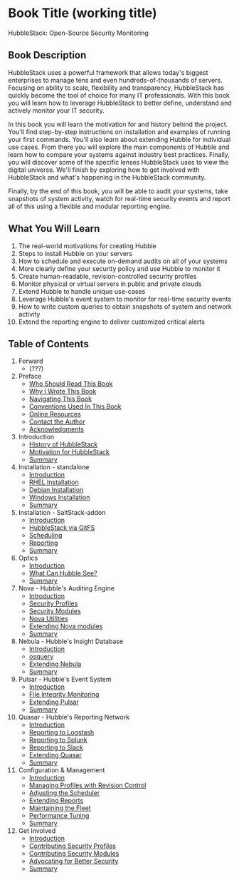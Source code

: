 # Book Title (working title)
HubbleStack: Open-Source Security Monitoring

## Book Description
HubbleStack uses a powerful framework that allows today's biggest
enterprises to manage tens and even hundreds-of-thousands of servers. Focusing
on ability to scale, flexibility and transparency, HubbleStack has quickly become
the tool of choice for many IT professionals. With this book you will learn how
to leverage HubbleStack to better define, understand and actively monitor your
IT security.

In this book you will learn the motivation for and history behind the project.
You'll find step-by-step instructions on installation and examples of running
your first commands. You'll also learn about extending Hubble for individual
use cases. From there you will explore the main components of Hubble and learn
how to compare your systems against industry best practices. Finally, you will
discover some of the specific lenses HubbleStack uses to view the digital
universe. We'll finish by exploring how to get involved with HubbleStack and
what's happening in the HubbleStack community.

Finally, by the end of this book, you will be able to audit your systems, take
snapshots of system activity, watch for real-time security events and
report all of this using a flexible and modular reporting engine.

## What You Will Learn
1. The real-world motivations for creating Hubble
1. Steps to install Hubble on your servers
1. How to schedule and execute on-demand audits on all of your systems
1. More clearly define your security policy and use Hubble to monitor it
1. Create human-readable, revision-controlled security profiles
1. Monitor physical or virtual servers in public and private clouds
1. Extend Hubble to handle unique use-cases
1. Leverage Hubble's event system to monitor for real-time security events
1. How to write custom queries to obtain snapshots of system and network activity
1. Extend the reporting engine to deliver customized critical alerts

## Table of Contents
1. Forward
   - (???)
1. Preface
   - [Who Should Read This Book](chapters/01-Preface/a-who-should-read-this-book.md)
   - [Why I Wrote This Book](chapters/01-Preface/b-why-i-wrote-this-book.md)
   - [Navigating This Book](chapters/01-Preface/c-navigating-this-book.md)
   - [Conventions Used In This Book](chapters/01-Preface/d-conventions-used.md)
   - [Online Resources](chapters/01-Preface/e-online-resources.md)
   - [Contact the Author](chapters/01-Preface/f-contact-the-author.md)
   - [Acknowledgments](chapters/01-Preface/g-acknowledgements.md)
1. Introduction
   - [History of HubbleStack](chapters/02-Introduction/a-history-of-hubblestack.md)
   - [Motivation for HubbleStack](chapters/02-Introduction/b-motivation-for-hubblestack.md)
   - [Summary](chapters/02-Irtroduction/z-summary.md)
1. Installation - standalone
   - [Introduction](chapters/03-Installation/a-introduction.md)
   - [RHEL Installation](chapters/03-Installation/a-rhel.md)
   - [Debian Installation](chapters/03-Installation/a-debian.md)
   - [Windows Installation](chapters/03-Installation/d-windows.md)
   - [Summary](chapters/03-Installation/z-summary.md)
1. Installation - SaltStack-addon
   - [Introduction](chapters/04-SaltStack-addon/a-introduction.md)
   - [HubbleStack via GitFS](chapters/04-SaltStack-addon/b-installation.md)
   - [Scheduling](chapters/04-SaltStack-addon/c-scheduling.md)
   - [Reporting](chapters/04-SaltStack-addon/d-reporting.md)
   - [Summary](chapters/04-SaltStack-addon/z-summary.md)
1. Optics
   - [Introduction](chapters/05-Optics/a-introduction.md)
   - [What Can Hubble See?](chapters/05-Optics/b-overview.md)
   - [Summary](chapters/05-Optics/z-summary.md)
1. Nova - Hubble's Auditing Engine
   - [Introduction](chapters/06-Nova/a-introduction.md)
   - [Security Profiles](chapters/06-Nova/b-profiles.md)
   - [Security Modules](chapters/06-Nova/c-modules.md)
   - [Nova Utilities](chapters/06-Nova/d-utilities.md)
   - [Extending Nova modules](chapters/06-Nova/e-extending.md)
   - [Summary](chapters/06-Nova/z-summary.md)
1. Nebula - Hubble's Insight Database
   - [Introduction](chapters/07-Nebula/a-introduction.md)
   - [osquery](chapters/07-Nebula/b-osquery.md)
   - [Extending Nebula](chapters/07-Nebula/extending.md)
   - [Summary](chapters/07-Nebula/z-summary.md)
1. Pulsar - Hubble's Event System
   - [Introduction](chapters/08-Pulsar/a-introduction.md)
   - [File Integrity Monitoring](chapters/08-Pulsar/fim.md)
   - [Extending Pulsar](chapters/08-Pulsar/extending.md)
   - [Summary](chapters/08-Pulsar/z-summary.md)
1. Quasar - Hubble's Reporting Network
   - [Introduction](chapters/09-Quasar/a-introduction.md)
   - [Reporting to Logstash](chapters/09-Quasar/b-logstash.md)
   - [Reporting to Splunk](chapters/09-Quasar/c-splunk.md)
   - [Reporting to Slack](chapters/09-Quasar/d-slack.md)
   - [Extending Quasar](chapters/09-Quasar/e-extending.md)
   - [Summary](chapters/09-Quasar/z-summary.md)
1. Configuration & Management
   - [Introduction](chapters/10-Management/a-introduction.md)
   - [Managing Profiles with Revision Control](chapters/10-Management/b-managing-files-with-revision-control.md)
   - [Adjusting the Scheduler](chapters/10-Management/c-adjusting-the-schedule.md)
   - [Extending Reports](chapters/10-Management/d-extending-reports.md)
   - [Maintaining the Fleet](chapters/10-Management/e-maintaining-the-fleet.md)
   - [Performance Tuning](chapters/10-Management/f-performance.md)
   - [Summary](chapters/10-Management/z-summary.md)
1. Get Involved
   - [Introduction](chapters/11-Get-Involved/a-introduction.md)
   - [Contributing Security Profiles](chapters/11-Get-Involved/b-contributing-security-profiles.md)
   - [Contributing Security Modules](chapters/11-Get-Involved/c-contributing-security-modules.md)
   - [Advocating for Better Security](chapters/11-Get-Involved/d-advocating-for-better-security.md)
   - [Summary](chapters/11-Get-Involved/z-summary.md)
